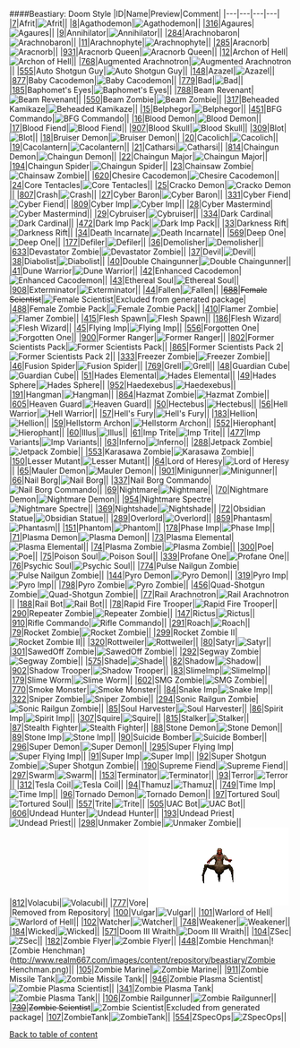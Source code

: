 ####Beastiary: Doom Style
|ID|Name|Preview|Comment|
|---|---|---|---|
|[7](https://github.com/alexey-lysiuk/Realm667-AAA-Cache/raw/master/data/0007.zip)|Afrit|![Afrit](http://www.realm667.com/images/content/repository/beastiary/Afrit.png)||
|[8](https://github.com/alexey-lysiuk/Realm667-AAA-Cache/raw/master/data/0008.zip)|Agathodemon|![Agathodemon](http://www.realm667.com/images/content/repository/beastiary/AgathoDemon.png)||
|[316](https://github.com/alexey-lysiuk/Realm667-AAA-Cache/raw/master/data/0316.zip)|Agaures|![Agaures](http://www.realm667.com/images/content/repository/beastiary/Agaures.png)||
|[9](https://github.com/alexey-lysiuk/Realm667-AAA-Cache/raw/master/data/0009.zip)|Annihilator|![Annihilator](http://www.realm667.com/images/content/repository/beastiary/Annihilator.png)||
|[284](https://github.com/alexey-lysiuk/Realm667-AAA-Cache/raw/master/data/0284.zip)|Arachnobaron|![Arachnobaron](http://www.realm667.com/images/content/repository/beastiary/Arachnobaron.png)||
|[11](https://github.com/alexey-lysiuk/Realm667-AAA-Cache/raw/master/data/0011.zip)|Arachnophyte|![Arachnophyte](http://www.realm667.com/images/content/repository/beastiary/Arachnophyte.png)||
|[285](https://github.com/alexey-lysiuk/Realm667-AAA-Cache/raw/master/data/0285.zip)|Aracnorb|![Aracnorb](http://www.realm667.com/images/content/repository/beastiary/Aracnorb.png)||
|[931](https://github.com/alexey-lysiuk/Realm667-AAA-Cache/raw/master/data/0931.zip)|Aracnorb Queen|![Aracnorb Queen](http://realm667.com//images/content/repository/beastiary/AracnorbQueen.png)||
|[12](https://github.com/alexey-lysiuk/Realm667-AAA-Cache/raw/master/data/0012.zip)|Archon of Hell|![Archon of Hell](http://www.realm667.com/images/content/repository/beastiary/ArchonOfHell.png)||
|[768](https://github.com/alexey-lysiuk/Realm667-AAA-Cache/raw/master/data/0768.zip)|Augmented Arachnotron|![Augmented Arachnotron](http://www.realm667.com/images/content/repository/beastiary/ArachnotronMK2.png)||
|[555](https://github.com/alexey-lysiuk/Realm667-AAA-Cache/raw/master/data/0555.zip)|Auto Shotgun Guy|![Auto Shotgun Guy](http://www.realm667.com/images/content/repository/beastiary/AutoShotgunGuy.png)||
|[148](https://github.com/alexey-lysiuk/Realm667-AAA-Cache/raw/master/data/0148.zip)|Azazel|![Azazel](http://www.realm667.com/images/content/repository/beastiary/Azazel.png)||
|[877](https://github.com/alexey-lysiuk/Realm667-AAA-Cache/raw/master/data/0877.zip)|Baby Cacodemon|![Baby Cacodemon](http://www.realm667.com/images/content/repository/beastiary/BabyCaco.png)||
|[779](https://github.com/alexey-lysiuk/Realm667-AAA-Cache/raw/master/data/0779.zip)|Bad|![Bad](http://www.realm667.com/images/content/repository/beastiary/Bad.png)||
|[185](https://github.com/alexey-lysiuk/Realm667-AAA-Cache/raw/master/data/0185.zip)|Baphomet's Eyes|![Baphomet's Eyes](http://www.realm667.com/images/content/repository/beastiary/Eyes.png)||
|[788](https://github.com/alexey-lysiuk/Realm667-AAA-Cache/raw/master/data/0788.zip)|Beam Revenant|![Beam Revenant](http://www.realm667.com/images/content/repository/beastiary/BeamRevenant.png)||
|[550](https://github.com/alexey-lysiuk/Realm667-AAA-Cache/raw/master/data/0550.zip)|Beam Zombie|![Beam Zombie](http://www.realm667.com/images/content/repository/beastiary/BeamZombie.png)||
|[317](https://github.com/alexey-lysiuk/Realm667-AAA-Cache/raw/master/data/0317.zip)|Beheaded Kamikaze|![Beheaded Kamikaze](http://www.realm667.com/images/content/repository/beastiary/BeheadedKamikazi.png)||
|[15](https://github.com/alexey-lysiuk/Realm667-AAA-Cache/raw/master/data/0015.zip)|Belphegor|![Belphegor](http://www.realm667.com/images/content/repository/beastiary/Belphegor.png)||
|[451](https://github.com/alexey-lysiuk/Realm667-AAA-Cache/raw/master/data/0451.zip)|BFG Commando|![BFG Commando](http://www.realm667.com/images/content/repository/beastiary/BFGCommando.png)||
|[16](https://github.com/alexey-lysiuk/Realm667-AAA-Cache/raw/master/data/0016.zip)|Blood Demon|![Blood Demon](http://www.realm667.com/images/content/repository/beastiary/BloodDemon.png)||
|[17](https://github.com/alexey-lysiuk/Realm667-AAA-Cache/raw/master/data/0017.zip)|Blood Fiend|![Blood Fiend](http://www.realm667.com/images/content/repository/beastiary/BloodFiend.png)||
|[907](https://github.com/alexey-lysiuk/Realm667-AAA-Cache/raw/master/data/0907.zip)|Blood Skull|![Blood Skull](http://www.realm667.com/images/content/repository/beastiary/BloodSkull.png)||
|[309](https://github.com/alexey-lysiuk/Realm667-AAA-Cache/raw/master/data/0309.zip)|Blot|![Blot](http://www.realm667.com/images/content/repository/beastiary/Blot.png)||
|[18](https://github.com/alexey-lysiuk/Realm667-AAA-Cache/raw/master/data/0018.zip)|Bruiser Demon|![Bruiser Demon](http://www.realm667.com/images/content/repository/beastiary/BruiserDemon.png)||
|[20](https://github.com/alexey-lysiuk/Realm667-AAA-Cache/raw/master/data/0020.zip)|Cacolich|![Cacolich](http://www.realm667.com/images/content/repository/beastiary/CacoLich.png)||
|[19](https://github.com/alexey-lysiuk/Realm667-AAA-Cache/raw/master/data/0019.zip)|Cacolantern|![Cacolantern](http://www.realm667.com/images/content/repository/beastiary/CacoLantern.png)||
|[21](https://github.com/alexey-lysiuk/Realm667-AAA-Cache/raw/master/data/0021.zip)|Catharsi|![Catharsi](http://www.realm667.com/images/content/repository/beastiary/Catharsi.png)||
|[814](https://github.com/alexey-lysiuk/Realm667-AAA-Cache/raw/master/data/0814.zip)|Chaingun Demon|![Chaingun Demon](http://www.realm667.com/images/content/repository/beastiary/ChaingunDemon.png)||
|[22](https://github.com/alexey-lysiuk/Realm667-AAA-Cache/raw/master/data/0022.zip)|Chaingun Major|![Chaingun Major](http://www.realm667.com/images/content/repository/beastiary/ChaingunMajor.png)||
|[194](https://github.com/alexey-lysiuk/Realm667-AAA-Cache/raw/master/data/0194.zip)|Chaingun Spider|![Chaingun Spider](http://www.realm667.com/images/content/repository/beastiary/ChaingunSpider.png)||
|[23](https://github.com/alexey-lysiuk/Realm667-AAA-Cache/raw/master/data/0023.zip)|Chainsaw Zombie|![Chainsaw Zombie](http://www.realm667.com/images/content/repository/beastiary/ChainsawZombie.png)||
|[620](https://github.com/alexey-lysiuk/Realm667-AAA-Cache/raw/master/data/0620.zip)|Chesire Cacodemon|![Chesire Cacodemon](http://www.realm667.com/images/content/repository/beastiary/ChesireCacodemon.png)||
|[24](https://github.com/alexey-lysiuk/Realm667-AAA-Cache/raw/master/data/0024.zip)|Core Tentacles|![Core Tentacles](http://www.realm667.com/images/content/repository/beastiary/CoreTentacles.png)||
|[25](https://github.com/alexey-lysiuk/Realm667-AAA-Cache/raw/master/data/0025.zip)|Cracko Demon|![Cracko Demon](http://www.realm667.com/images/content/repository/beastiary/CrackoDemon.png)||
|[807](https://github.com/alexey-lysiuk/Realm667-AAA-Cache/raw/master/data/0807.zip)|Crash|![Crash](http://www.realm667.com/images/content/repository/beastiary/Crash.png)||
|[27](https://github.com/alexey-lysiuk/Realm667-AAA-Cache/raw/master/data/0027.zip)|Cyber Baron|![Cyber Baron](http://www.realm667.com/images/content/repository/beastiary/CyberBaron.png)||
|[331](https://github.com/alexey-lysiuk/Realm667-AAA-Cache/raw/master/data/0331.zip)|Cyber Fiend|![Cyber Fiend](http://www.realm667.com/images/content/repository/beastiary/CyberFiend.png)||
|[809](https://github.com/alexey-lysiuk/Realm667-AAA-Cache/raw/master/data/0809.zip)|Cyber Imp|![Cyber Imp](http://www.realm667.com/images/content/repository/beastiary/CyberImp.png)||
|[28](https://github.com/alexey-lysiuk/Realm667-AAA-Cache/raw/master/data/0028.zip)|Cyber Mastermind|![Cyber Mastermind](http://www.realm667.com/images/content/repository/beastiary/CyberMastermind.png)||
|[29](https://github.com/alexey-lysiuk/Realm667-AAA-Cache/raw/master/data/0029.zip)|Cybruiser|![Cybruiser](http://www.realm667.com/images/content/repository/beastiary/Cybruiser.png)||
|[334](https://github.com/alexey-lysiuk/Realm667-AAA-Cache/raw/master/data/0334.zip)|Dark Cardinal|![Dark Cardinal](http://www.realm667.com/images/content/repository/beastiary/DarkCardinal.png)||
|[472](https://github.com/alexey-lysiuk/Realm667-AAA-Cache/raw/master/data/0472.zip)|Dark Imp Pack|![Dark Imp Pack](http://www.realm667.com/images/content/repository/beastiary/DarkImpPack.png)||
|[33](https://github.com/alexey-lysiuk/Realm667-AAA-Cache/raw/master/data/0033.zip)|Darkness Rift|![Darkness Rift](http://www.realm667.com/images/content/repository/beastiary/DarknessRift.png)||
|[34](https://github.com/alexey-lysiuk/Realm667-AAA-Cache/raw/master/data/0034.zip)|Death Incarnate|![Death Incarnate](http://www.realm667.com/images/content/repository/beastiary/DeathIncarnate.png)||
|[569](https://github.com/alexey-lysiuk/Realm667-AAA-Cache/raw/master/data/0569.zip)|Deep One|![Deep One](http://www.realm667.com/images/content/repository/beastiary/DeepOne.png)||
|[177](https://github.com/alexey-lysiuk/Realm667-AAA-Cache/raw/master/data/0177.zip)|Defiler|![Defiler](http://www.realm667.com/images/content/repository/beastiary/Defiler.png)||
|[36](https://github.com/alexey-lysiuk/Realm667-AAA-Cache/raw/master/data/0036.zip)|Demolisher|![Demolisher](http://www.realm667.com/images/content/repository/beastiary/Demolisher.png)||
|[633](https://github.com/alexey-lysiuk/Realm667-AAA-Cache/raw/master/data/0633.zip)|Devastator Zombie|![Devastator Zombie](http://www.realm667.com/images/content/repository/beastiary/DevastatorZombie.png)||
|[37](https://github.com/alexey-lysiuk/Realm667-AAA-Cache/raw/master/data/0037.zip)|Devil|![Devil](http://www.realm667.com/images/content/repository/beastiary/Devil.png)||
|[38](https://github.com/alexey-lysiuk/Realm667-AAA-Cache/raw/master/data/0038.zip)|Diabolist|![Diabolist](http://www.realm667.com/images/content/repository/beastiary/Diabolist.png)||
|[40](https://github.com/alexey-lysiuk/Realm667-AAA-Cache/raw/master/data/0040.zip)|Double Chaingunner|![Double Chaingunner](http://www.realm667.com/images/content/repository/beastiary/DoubleChaingunner.png)||
|[41](https://github.com/alexey-lysiuk/Realm667-AAA-Cache/raw/master/data/0041.zip)|Dune Warrior|![Dune Warrior](http://www.realm667.com/images/content/repository/beastiary/DuneWarrior.png)||
|[42](https://github.com/alexey-lysiuk/Realm667-AAA-Cache/raw/master/data/0042.zip)|Enhanced Cacodemon|![Enhanced Cacodemon](http://www.realm667.com/images/content/repository/beastiary/EnhancedCaco.png)||
|[43](https://github.com/alexey-lysiuk/Realm667-AAA-Cache/raw/master/data/0043.zip)|Ethereal Soul|![Ethereal Soul](http://www.realm667.com/images/content/repository/beastiary/EtherealSoul.png)||
|[908](https://github.com/alexey-lysiuk/Realm667-AAA-Cache/raw/master/data/0908.zip)|Exterminator|![Exterminator](http://www.realm667.com/images/content/repository/beastiary/Exterminator.png)||
|[44](https://github.com/alexey-lysiuk/Realm667-AAA-Cache/raw/master/data/0044.zip)|Fallen|![Fallen](http://www.realm667.com/images/content/repository/beastiary/Fallen.png)||
|~~[688](https://github.com/alexey-lysiuk/Realm667-AAA-Cache/raw/master/data/0688.zip)~~|~~Female Scientist~~|![Female Scientist](http://www.realm667.com/images/content/repository/beastiary/FemaleScientist.png)|Excluded from generated package|
|[488](https://github.com/alexey-lysiuk/Realm667-AAA-Cache/raw/master/data/0488.zip)|Female Zombie Pack|![Female Zombie Pack](http://www.realm667.com/images/content/repository/beastiary/FemaleZombiePack.png)||
|[410](https://github.com/alexey-lysiuk/Realm667-AAA-Cache/raw/master/data/0410.zip)|Flamer Zombie|![Flamer Zombie](http://www.realm667.com/images/content/repository/beastiary/FlamerZombie.png)||
|[415](https://github.com/alexey-lysiuk/Realm667-AAA-Cache/raw/master/data/0415.zip)|Flesh Spawn|![Flesh Spawn](http://www.realm667.com/images/content/repository/beastiary/Fleshspawn.png)||
|[186](https://github.com/alexey-lysiuk/Realm667-AAA-Cache/raw/master/data/0186.zip)|Flesh Wizard|![Flesh Wizard](http://www.realm667.com/images/content/repository/beastiary/FleshWizard.png)||
|[45](https://github.com/alexey-lysiuk/Realm667-AAA-Cache/raw/master/data/0045.zip)|Flying Imp|![Flying Imp](http://www.realm667.com/images/content/repository/beastiary/FlyingImp.png)||
|[556](https://github.com/alexey-lysiuk/Realm667-AAA-Cache/raw/master/data/0556.zip)|Forgotten One|![Forgotten One](http://www.realm667.com/images/content/repository/beastiary/ForgottenOne.png)||
|[900](https://github.com/alexey-lysiuk/Realm667-AAA-Cache/raw/master/data/0900.zip)|Former Ranger|![Former Ranger](http://www.realm667.com/images/content/repository/beastiary/FormerRanger.png)||
|[802](https://github.com/alexey-lysiuk/Realm667-AAA-Cache/raw/master/data/0802.zip)|Former Scientists Pack|![Former Scientists Pack](http://www.realm667.com/images/content/repository/beastiary/FormerScientists.png)||
|[865](https://github.com/alexey-lysiuk/Realm667-AAA-Cache/raw/master/data/0865.zip)|Former Scientists Pack 2|![Former Scientists Pack 2](http://www.realm667.com/images/content/repository/beastiary/FormerScientists2.png)||
|[333](https://github.com/alexey-lysiuk/Realm667-AAA-Cache/raw/master/data/0333.zip)|Freezer Zombie|![Freezer Zombie](http://www.realm667.com/images/content/repository/beastiary/FreezerZombie.png)||
|[46](https://github.com/alexey-lysiuk/Realm667-AAA-Cache/raw/master/data/0046.zip)|Fusion Spider|![Fusion Spider](http://www.realm667.com/images/content/repository/beastiary/FusionSpider.png)||
|[769](https://github.com/alexey-lysiuk/Realm667-AAA-Cache/raw/master/data/0769.zip)|Grell|![Grell](http://www.realm667.com/images/content/repository/beastiary/Grell.png)||
|[48](https://github.com/alexey-lysiuk/Realm667-AAA-Cache/raw/master/data/0048.zip)|Guardian Cube|![Guardian Cube](http://www.realm667.com/images/content/repository/beastiary/GuardianCube.png)||
|[51](https://github.com/alexey-lysiuk/Realm667-AAA-Cache/raw/master/data/0051.zip)|Hades Elemental|![Hades Elemental](http://www.realm667.com/images/content/repository/beastiary/Helemental.png)||
|[49](https://github.com/alexey-lysiuk/Realm667-AAA-Cache/raw/master/data/0049.zip)|Hades Sphere|![Hades Sphere](http://www.realm667.com/images/content/repository/beastiary/HadesSphere.png)||
|[952](https://github.com/alexey-lysiuk/Realm667-AAA-Cache/raw/master/data/0952.zip)|Haedexebus|![Haedexebus](http://realm667.com/images/content/repository/beastiary/Haedexebus.png)||
|[191](https://github.com/alexey-lysiuk/Realm667-AAA-Cache/raw/master/data/0191.zip)|Hangman|![Hangman](http://www.realm667.com/images/content/repository/beastiary/Hangman.png)||
|[864](https://github.com/alexey-lysiuk/Realm667-AAA-Cache/raw/master/data/0864.zip)|Hazmat Zombie|![Hazmat Zombie](http://www.realm667.com/images/content/repository/beastiary/HazmatZombie.png)||
|[605](https://github.com/alexey-lysiuk/Realm667-AAA-Cache/raw/master/data/0605.zip)|Heaven Guard|![Heaven Guard](http://www.realm667.com/images/content/repository/beastiary/HeavenGuard.png)||
|[50](https://github.com/alexey-lysiuk/Realm667-AAA-Cache/raw/master/data/0050.zip)|Hectebus|![Hectebus](http://www.realm667.com/images/content/repository/beastiary/Hectebus.png)||
|[56](https://github.com/alexey-lysiuk/Realm667-AAA-Cache/raw/master/data/0056.zip)|Hell Warrior|![Hell Warrior](http://www.realm667.com/images/content/repository/beastiary/HellWarrior.png)||
|[57](https://github.com/alexey-lysiuk/Realm667-AAA-Cache/raw/master/data/0057.zip)|Hell's Fury|![Hell's Fury](http://www.realm667.com/images/content/repository/beastiary/HellsFury.png)||
|[183](https://github.com/alexey-lysiuk/Realm667-AAA-Cache/raw/master/data/0183.zip)|Hellion|![Hellion](http://www.realm667.com/images/content/repository/beastiary/Hellion.png)||
|[59](https://github.com/alexey-lysiuk/Realm667-AAA-Cache/raw/master/data/0059.zip)|Hellstorm Archon|![Hellstorm Archon](http://www.realm667.com/images/content/repository/beastiary/HellstormArchon.png)||
|[552](https://github.com/alexey-lysiuk/Realm667-AAA-Cache/raw/master/data/0552.zip)|Hierophant|![Hierophant](http://www.realm667.com/images/content/repository/beastiary/Hierophant.png)||
|[60](https://github.com/alexey-lysiuk/Realm667-AAA-Cache/raw/master/data/0060.zip)|Illus|![Illus](http://www.realm667.com/images/content/repository/beastiary/Illus.png)||
|[61](https://github.com/alexey-lysiuk/Realm667-AAA-Cache/raw/master/data/0061.zip)|Imp Trite|![Imp Trite](http://www.realm667.com/images/content/repository/beastiary/ImpTrite.png)||
|[477](https://github.com/alexey-lysiuk/Realm667-AAA-Cache/raw/master/data/0477.zip)|Imp Variants|![Imp Variants](http://www.realm667.com/images/content/repository/beastiary/ImpVariants.png)||
|[63](https://github.com/alexey-lysiuk/Realm667-AAA-Cache/raw/master/data/0063.zip)|Inferno|![Inferno](http://www.realm667.com/images/content/repository/beastiary/Inferno.png)||
|[288](https://github.com/alexey-lysiuk/Realm667-AAA-Cache/raw/master/data/0288.zip)|Jetpack Zombie|![Jetpack Zombie](http://www.realm667.com/images/content/repository/beastiary/JetpackZombie.png)||
|[553](https://github.com/alexey-lysiuk/Realm667-AAA-Cache/raw/master/data/0553.zip)|Karasawa Zombie|![Karasawa Zombie](http://www.realm667.com/images/content/repository/beastiary/KarasawaGuy.png)||
|[150](https://github.com/alexey-lysiuk/Realm667-AAA-Cache/raw/master/data/0150.zip)|Lesser Mutant|![Lesser Mutant](http://www.realm667.com/images/content/repository/beastiary/LesserMutant.png)||
|[64](https://github.com/alexey-lysiuk/Realm667-AAA-Cache/raw/master/data/0064.zip)|Lord of Heresy|![Lord of Heresy](http://www.realm667.com/images/content/repository/beastiary/LordOfHeresy.png)||
|[65](https://github.com/alexey-lysiuk/Realm667-AAA-Cache/raw/master/data/0065.zip)|Mauler Demon|![Mauler Demon](http://www.realm667.com/images/content/repository/beastiary/MaulerDemon.png)||
|[901](https://github.com/alexey-lysiuk/Realm667-AAA-Cache/raw/master/data/0901.zip)|Minigunner|![Minigunner](http://www.realm667.com/images/content/repository/beastiary/Minigunner.png)||
|[66](https://github.com/alexey-lysiuk/Realm667-AAA-Cache/raw/master/data/0066.zip)|Nail Borg|![Nail Borg](http://www.realm667.com/images/content/repository/beastiary/NailBorg.png)||
|[337](https://github.com/alexey-lysiuk/Realm667-AAA-Cache/raw/master/data/0337.zip)|Nail Borg Commando|![Nail Borg Commando](http://www.realm667.com/images/content/repository/beastiary/NailBorgCommando.png)||
|[69](https://github.com/alexey-lysiuk/Realm667-AAA-Cache/raw/master/data/0069.zip)|Nightmare|![Nightmare](http://www.realm667.com/images/content/repository/beastiary/Nightmare.png)||
|[70](https://github.com/alexey-lysiuk/Realm667-AAA-Cache/raw/master/data/0070.zip)|Nightmare Demon|![Nightmare Demon](http://www.realm667.com/images/content/repository/beastiary/NightmareDemon.png)||
|[954](https://github.com/alexey-lysiuk/Realm667-AAA-Cache/raw/master/data/0954.zip)|Nightmare Spectre|![Nightmare Spectre](http://realm667.com/images/content/repository/beastiary/NightmareSpectre.png)||
|[369](https://github.com/alexey-lysiuk/Realm667-AAA-Cache/raw/master/data/0369.zip)|Nightshade|![Nightshade](http://www.realm667.com/images/content/repository/beastiary/Nightshade.png)||
|[72](https://github.com/alexey-lysiuk/Realm667-AAA-Cache/raw/master/data/0072.zip)|Obsidian Statue|![Obsidian Statue](http://www.realm667.com/images/content/repository/beastiary/ObsidianStatue.png)||
|[289](https://github.com/alexey-lysiuk/Realm667-AAA-Cache/raw/master/data/0289.zip)|Overlord|![Overlord](http://www.realm667.com/images/content/repository/beastiary/Overlord.png)||
|[859](https://github.com/alexey-lysiuk/Realm667-AAA-Cache/raw/master/data/0859.zip)|Phantasm|![Phantasm](http://www.realm667.com/images/content/repository/beastiary/Phantasm.png)||
|[151](https://github.com/alexey-lysiuk/Realm667-AAA-Cache/raw/master/data/0151.zip)|Phantom|![Phantom](http://www.realm667.com/images/content/repository/beastiary/Phantom.png)||
|[178](https://github.com/alexey-lysiuk/Realm667-AAA-Cache/raw/master/data/0178.zip)|Phase Imp|![Phase Imp](http://www.realm667.com/images/content/repository/beastiary/PhaseImp.png)||
|[71](https://github.com/alexey-lysiuk/Realm667-AAA-Cache/raw/master/data/0071.zip)|Plasma Demon|![Plasma Demon](http://www.realm667.com/images/content/repository/beastiary/PlasmaDemon.png)||
|[73](https://github.com/alexey-lysiuk/Realm667-AAA-Cache/raw/master/data/0073.zip)|Plasma Elemental|![Plasma Elemental](http://www.realm667.com/images/content/repository/beastiary/PlasmaElemental.png)||
|[74](https://github.com/alexey-lysiuk/Realm667-AAA-Cache/raw/master/data/0074.zip)|Plasma Zombie|![Plasma Zombie](http://www.realm667.com/images/content/repository/beastiary/PlasmaZombie.png)||
|[300](https://github.com/alexey-lysiuk/Realm667-AAA-Cache/raw/master/data/0300.zip)|Poe|![Poe](http://www.realm667.com/images/content/repository/beastiary/Poe.png)||
|[75](https://github.com/alexey-lysiuk/Realm667-AAA-Cache/raw/master/data/0075.zip)|Poison Soul|![Poison Soul](http://www.realm667.com/images/content/repository/beastiary/PoisonSoul.png)||
|[339](https://github.com/alexey-lysiuk/Realm667-AAA-Cache/raw/master/data/0339.zip)|Profane One|![Profane One](http://www.realm667.com/images/content/repository/beastiary/ProfaneOne.png)||
|[76](https://github.com/alexey-lysiuk/Realm667-AAA-Cache/raw/master/data/0076.zip)|Psychic Soul|![Psychic Soul](http://www.realm667.com/images/content/repository/beastiary/PsychicSoul.png)||
|[774](https://github.com/alexey-lysiuk/Realm667-AAA-Cache/raw/master/data/0774.zip)|Pulse Nailgun Zombie|![Pulse Nailgun Zombie](http://www.realm667.com/images/content/repository/beastiary/PulseNailgunZombie.png)||
|[144](https://github.com/alexey-lysiuk/Realm667-AAA-Cache/raw/master/data/0144.zip)|Pyro Demon|![Pyro Demon](http://www.realm667.com/images/content/repository/beastiary/PyroDemon.png)||
|[319](https://github.com/alexey-lysiuk/Realm667-AAA-Cache/raw/master/data/0319.zip)|Pyro Imp|![Pyro Imp](http://www.realm667.com/images/content/repository/beastiary/PyroImp.png)||
|[798](https://github.com/alexey-lysiuk/Realm667-AAA-Cache/raw/master/data/0798.zip)|Pyro Zombie|![Pyro Zombie](http://www.realm667.com/images/content/repository/beastiary/PyroZombie.png)||
|[456](https://github.com/alexey-lysiuk/Realm667-AAA-Cache/raw/master/data/0456.zip)|Quad-Shotgun Zombie|![Quad-Shotgun Zombie](http://www.realm667.com/images/content/repository/beastiary/QuadShotgunZombie.png)||
|[77](https://github.com/alexey-lysiuk/Realm667-AAA-Cache/raw/master/data/0077.zip)|Rail Arachnotron|![Rail Arachnotron](http://www.realm667.com/images/content/repository/beastiary/RailArachnotron.png)||
|[188](https://github.com/alexey-lysiuk/Realm667-AAA-Cache/raw/master/data/0188.zip)|Rail Bot|![Rail Bot](http://www.realm667.com/images/content/repository/beastiary/RailBot.png)||
|[78](https://github.com/alexey-lysiuk/Realm667-AAA-Cache/raw/master/data/0078.zip)|Rapid Fire Trooper|![Rapid Fire Trooper](http://www.realm667.com/images/content/repository/beastiary/RapidFireTrooper.png)||
|[290](https://github.com/alexey-lysiuk/Realm667-AAA-Cache/raw/master/data/0290.zip)|Repeater Zombie|![Repeater Zombie](http://www.realm667.com/images/content/repository/beastiary/RepeaterZombie.png)||
|[147](https://github.com/alexey-lysiuk/Realm667-AAA-Cache/raw/master/data/0147.zip)|Rictus|![Rictus](http://www.realm667.com/images/content/repository/beastiary/Rictus.png)||
|[910](https://github.com/alexey-lysiuk/Realm667-AAA-Cache/raw/master/data/0910.zip)|Rifle Commando|![Rifle Commando](http://www.realm667.com/images/content/repository/beastiary/RifleCommando.png)||
|[291](https://github.com/alexey-lysiuk/Realm667-AAA-Cache/raw/master/data/0291.zip)|Roach|![Roach](http://www.realm667.com/images/content/repository/beastiary/Roach.png)||
|[79](https://github.com/alexey-lysiuk/Realm667-AAA-Cache/raw/master/data/0079.zip)|Rocket Zombie|![Rocket Zombie](http://www.realm667.com/images/content/repository/beastiary/rocketzombie.png)||
|[299](https://github.com/alexey-lysiuk/Realm667-AAA-Cache/raw/master/data/0299.zip)|Rocket Zombie II|![Rocket Zombie II](http://www.realm667.com/images/content/repository/beastiary/rocketzombie2.png)||
|[320](https://github.com/alexey-lysiuk/Realm667-AAA-Cache/raw/master/data/0320.zip)|Rottweiler|![Rottweiler](http://www.realm667.com/images/content/repository/beastiary/Rottweiler.png)||
|[80](https://github.com/alexey-lysiuk/Realm667-AAA-Cache/raw/master/data/0080.zip)|Satyr|![Satyr](http://www.realm667.com/images/content/repository/beastiary/Satyr.png)||
|[301](https://github.com/alexey-lysiuk/Realm667-AAA-Cache/raw/master/data/0301.zip)|SawedOff Zombie|![SawedOff Zombie](http://www.realm667.com/images/content/repository/beastiary/SawedOffZombie.png)||
|[292](https://github.com/alexey-lysiuk/Realm667-AAA-Cache/raw/master/data/0292.zip)|Segway Zombie|![Segway Zombie](http://www.realm667.com/images/content/repository/beastiary/SegwayZombie.png)||
|[575](https://github.com/alexey-lysiuk/Realm667-AAA-Cache/raw/master/data/0575.zip)|Shade|![Shade](http://www.realm667.com/images/content/repository/beastiary/Shade.png)||
|[82](https://github.com/alexey-lysiuk/Realm667-AAA-Cache/raw/master/data/0082.zip)|Shadow|![Shadow](http://www.realm667.com/images/content/repository/beastiary/Shadow.png)||
|[902](https://github.com/alexey-lysiuk/Realm667-AAA-Cache/raw/master/data/0902.zip)|Shadow Trooper|![Shadow Trooper](http://www.realm667.com/images/content/repository/beastiary/ShadowTrooper.png)||
|[83](https://github.com/alexey-lysiuk/Realm667-AAA-Cache/raw/master/data/0083.zip)|SlimeImp|![SlimeImp](http://www.realm667.com/images/content/repository/beastiary/SlimeImp.png)||
|[179](https://github.com/alexey-lysiuk/Realm667-AAA-Cache/raw/master/data/0179.zip)|Slime Worm|![Slime Worm](http://www.realm667.com/images/content/repository/beastiary/SlimeWorm.png)||
|[602](https://github.com/alexey-lysiuk/Realm667-AAA-Cache/raw/master/data/0602.zip)|SMG Zombie|![SMG Zombie](http://www.realm667.com/images/content/repository/beastiary/SMGZombie.png)||
|[770](https://github.com/alexey-lysiuk/Realm667-AAA-Cache/raw/master/data/0770.zip)|Smoke Monster|![Smoke Monster](http://www.realm667.com/images/content/repository/beastiary/SmokeMonster.png)||
|[84](https://github.com/alexey-lysiuk/Realm667-AAA-Cache/raw/master/data/0084.zip)|Snake Imp|![Snake Imp](http://www.realm667.com/images/content/repository/beastiary/SnakeImp.png)||
|[322](https://github.com/alexey-lysiuk/Realm667-AAA-Cache/raw/master/data/0322.zip)|Sniper Zombie|![Sniper Zombie](http://www.realm667.com/images/content/repository/beastiary/SniperZombie.png)||
|[294](https://github.com/alexey-lysiuk/Realm667-AAA-Cache/raw/master/data/0294.zip)|Sonic Railgun Zombie|![Sonic Railgun Zombie](http://www.realm667.com/images/content/repository/beastiary/SonicRailgunZombie.png)||
|[85](https://github.com/alexey-lysiuk/Realm667-AAA-Cache/raw/master/data/0085.zip)|Soul Harvester|![Soul Harvester](http://www.realm667.com/images/content/repository/beastiary/SoulHarvester.png)||
|[86](https://github.com/alexey-lysiuk/Realm667-AAA-Cache/raw/master/data/0086.zip)|Spirit Imp|![Spirit Imp](http://www.realm667.com/images/content/repository/beastiary/SpiritImp.png)||
|[307](https://github.com/alexey-lysiuk/Realm667-AAA-Cache/raw/master/data/0307.zip)|Squire|![Squire](http://www.realm667.com/images/content/repository/beastiary/Squire.png)||
|[815](https://github.com/alexey-lysiuk/Realm667-AAA-Cache/raw/master/data/0815.zip)|Stalker|![Stalker](http://www.realm667.com/images/content/repository/beastiary/Stalker.png)||
|[87](https://github.com/alexey-lysiuk/Realm667-AAA-Cache/raw/master/data/0087.zip)|Stealth Fighter|![Stealth Fighter](http://www.realm667.com/images/content/repository/beastiary/StealthFighter.png)||
|[88](https://github.com/alexey-lysiuk/Realm667-AAA-Cache/raw/master/data/0088.zip)|Stone Demon|![Stone Demon](http://www.realm667.com/images/content/repository/beastiary/StoneDemon.png)||
|[89](https://github.com/alexey-lysiuk/Realm667-AAA-Cache/raw/master/data/0089.zip)|Stone Imp|![Stone Imp](http://www.realm667.com/images/content/repository/beastiary/StoneImp.png)||
|[90](https://github.com/alexey-lysiuk/Realm667-AAA-Cache/raw/master/data/0090.zip)|Suicide Bomber|![Suicide Bomber](http://www.realm667.com/images/content/repository/beastiary/SuicideBomber.png)||
|[296](https://github.com/alexey-lysiuk/Realm667-AAA-Cache/raw/master/data/0296.zip)|Super Demon|![Super Demon](http://www.realm667.com/images/content/repository/beastiary/SuperDemon.png)||
|[295](https://github.com/alexey-lysiuk/Realm667-AAA-Cache/raw/master/data/0295.zip)|Super Flying Imp|![Super Flying Imp](http://www.realm667.com/images/content/repository/beastiary/SuperFlyingImp.png)||
|[91](https://github.com/alexey-lysiuk/Realm667-AAA-Cache/raw/master/data/0091.zip)|Super Imp|![Super Imp](http://www.realm667.com/images/content/repository/beastiary/SuperImp.png)||
|[92](https://github.com/alexey-lysiuk/Realm667-AAA-Cache/raw/master/data/0092.zip)|Super Shotgun Zombie|![Super Shotgun Zombie](http://www.realm667.com/images/content/repository/beastiary/SuperShotgunZombie.png)||
|[190](https://github.com/alexey-lysiuk/Realm667-AAA-Cache/raw/master/data/0190.zip)|Supreme Fiend|![Supreme Fiend](http://www.realm667.com/images/content/repository/beastiary/SupremeFiend.png)||
|[297](https://github.com/alexey-lysiuk/Realm667-AAA-Cache/raw/master/data/0297.zip)|Swarm|![Swarm](http://www.realm667.com/images/content/repository/beastiary/Swarm.png)||
|[153](https://github.com/alexey-lysiuk/Realm667-AAA-Cache/raw/master/data/0153.zip)|Terminator|![Terminator](http://www.realm667.com/images/content/repository/beastiary/Terminator.png)||
|[93](https://github.com/alexey-lysiuk/Realm667-AAA-Cache/raw/master/data/0093.zip)|Terror|![Terror](http://www.realm667.com/images/content/repository/beastiary/Terror.png)||
|[312](https://github.com/alexey-lysiuk/Realm667-AAA-Cache/raw/master/data/0312.zip)|Tesla Coil|![Tesla Coil](http://www.realm667.com/images/content/repository/beastiary/TeslaCoil.png)||
|[94](https://github.com/alexey-lysiuk/Realm667-AAA-Cache/raw/master/data/0094.zip)|Thamuz|![Thamuz](http://www.realm667.com/images/content/repository/beastiary/Thamuz.png)||
|[749](https://github.com/alexey-lysiuk/Realm667-AAA-Cache/raw/master/data/0749.zip)|Time Imp|![Time Imp](http://www.realm667.com/images/content/repository/beastiary/TimeImp.png)||
|[96](https://github.com/alexey-lysiuk/Realm667-AAA-Cache/raw/master/data/0096.zip)|Tornado Demon|![Tornado Demon](http://www.realm667.com/images/content/repository/beastiary/TornadoDemon.png)||
|[97](https://github.com/alexey-lysiuk/Realm667-AAA-Cache/raw/master/data/0097.zip)|Tortured Soul|![Tortured Soul](http://www.realm667.com/images/content/repository/beastiary/TorturedSoul.png)||
|[557](https://github.com/alexey-lysiuk/Realm667-AAA-Cache/raw/master/data/0557.zip)|Trite|![Trite](http://www.realm667.com/images/content/repository/beastiary/Trite.png)||
|[505](https://github.com/alexey-lysiuk/Realm667-AAA-Cache/raw/master/data/0505.zip)|UAC Bot|![UAC Bot](http://www.realm667.com/images/content/repository/beastiary/UACBot.png)||
|[606](https://github.com/alexey-lysiuk/Realm667-AAA-Cache/raw/master/data/0606.zip)|Undead Hunter|![Undead Hunter](http://www.realm667.com/images/content/repository/beastiary/UndeadHunter.png)||
|[193](https://github.com/alexey-lysiuk/Realm667-AAA-Cache/raw/master/data/0193.zip)|Undead Priest|![Undead Priest](http://www.realm667.com/images/content/repository/beastiary/UndeadPriest.png)||
|[298](https://github.com/alexey-lysiuk/Realm667-AAA-Cache/raw/master/data/0298.zip)|Unmaker Zombie|![Unmaker Zombie](http://www.realm667.com/images/content/repository/beastiary/UnMakerZombie.png)||
|[812](https://github.com/alexey-lysiuk/Realm667-AAA-Cache/raw/master/data/0812.zip)|Volacubi|![Volacubi](http://www.realm667.com/images/content/repository/beastiary/Volacubi.png)||
|[777](https://github.com/alexey-lysiuk/Realm667-AAA-Cache/raw/master/data/0777.zip)|Vore|![Vore](images/vore.png)|Removed from Repository|
|[100](https://github.com/alexey-lysiuk/Realm667-AAA-Cache/raw/master/data/0100.zip)|Vulgar|![Vulgar](http://www.realm667.com/images/content/repository/beastiary/Vulgar.png)||
|[101](https://github.com/alexey-lysiuk/Realm667-AAA-Cache/raw/master/data/0101.zip)|Warlord of Hell|![Warlord of Hell](http://www.realm667.com/images/content/repository/beastiary/WarlordOfHell.png)||
|[102](https://github.com/alexey-lysiuk/Realm667-AAA-Cache/raw/master/data/0102.zip)|Watcher|![Watcher](http://www.realm667.com/images/content/repository/beastiary/Watcher.png)||
|[748](https://github.com/alexey-lysiuk/Realm667-AAA-Cache/raw/master/data/0748.zip)|Weakener|![Weakener](http://www.realm667.com/images/content/repository/beastiary/Weakener.png)||
|[184](https://github.com/alexey-lysiuk/Realm667-AAA-Cache/raw/master/data/0184.zip)|Wicked|![Wicked](http://www.realm667.com/images/content/repository/beastiary/Wicked.png)||
|[571](https://github.com/alexey-lysiuk/Realm667-AAA-Cache/raw/master/data/0571.zip)|Doom III Wraith|![Doom III Wraith](http://www.realm667.com/images/content/repository/beastiary/WraithD3.png)||
|[104](https://github.com/alexey-lysiuk/Realm667-AAA-Cache/raw/master/data/0104.zip)|ZSec|![ZSec](http://www.realm667.com/images/content/repository/beastiary/ZSec.png)||
|[182](https://github.com/alexey-lysiuk/Realm667-AAA-Cache/raw/master/data/0182.zip)|Zombie Flyer|![Zombie Flyer](http://www.realm667.com/images/content/repository/beastiary/ZombieFlyer.png)||
|[448](https://github.com/alexey-lysiuk/Realm667-AAA-Cache/raw/master/data/0448.zip)|Zombie Henchman|![Zombie Henchman](http://www.realm667.com/images/content/repository/beastiary/Zombie Henchman.png)||
|[105](https://github.com/alexey-lysiuk/Realm667-AAA-Cache/raw/master/data/0105.zip)|Zombie Marine|![Zombie Marine](http://www.realm667.com/images/content/repository/beastiary/ZombieMarine.png)||
|[911](https://github.com/alexey-lysiuk/Realm667-AAA-Cache/raw/master/data/0911.zip)|Zombie Missile Tank|![Zombie Missile Tank](http://www.realm667.com/images/content/repository/beastiary/ZombieMissileTank.png)||
|[946](https://github.com/alexey-lysiuk/Realm667-AAA-Cache/raw/master/data/0946.zip)|Zombie Plasma Scientist|![Zombie Plasma Scientist](http://realm667.com/images/content/repository/beastiary/ZombieScientistPlasma.png)||
|[341](https://github.com/alexey-lysiuk/Realm667-AAA-Cache/raw/master/data/0341.zip)|Zombie Plasma Tank|![Zombie Plasma Tank](http://www.realm667.com/images/content/repository/beastiary/ZombiePlasmaTank.png)||
|[106](https://github.com/alexey-lysiuk/Realm667-AAA-Cache/raw/master/data/0106.zip)|Zombie Railgunner|![Zombie Railgunner](http://www.realm667.com/images/content/repository/beastiary/ZombieRailgunner.png)||
|~~[730](https://github.com/alexey-lysiuk/Realm667-AAA-Cache/raw/master/data/0730.zip)~~|~~Zombie Scientist~~|![Zombie Scientist](http://www.realm667.com/images/content/repository/beastiary/ZombieScientist.png)|Excluded from generated package|
|[107](https://github.com/alexey-lysiuk/Realm667-AAA-Cache/raw/master/data/0107.zip)|ZombieTank|![ZombieTank](http://www.realm667.com/images/content/repository/beastiary/ZombieTank.png)||
|[554](https://github.com/alexey-lysiuk/Realm667-AAA-Cache/raw/master/data/0554.zip)|ZSpecOps|![ZSpecOps](http://www.realm667.com/images/content/repository/beastiary/ZSpecOps.png)||

[Back to table of content](../readme.md)
